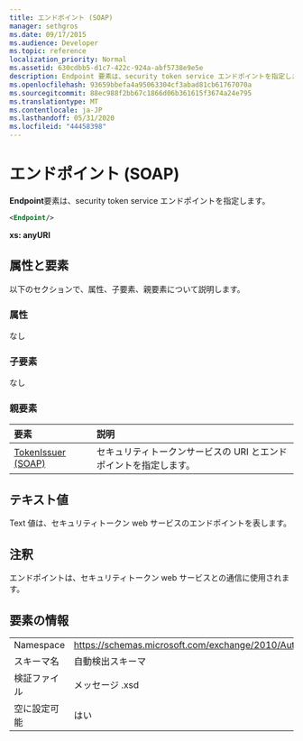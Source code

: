 ```yaml
---
title: エンドポイント (SOAP)
manager: sethgros
ms.date: 09/17/2015
ms.audience: Developer
ms.topic: reference
localization_priority: Normal
ms.assetid: 630cdbb5-d1c7-422c-924a-abf5738e9e5e
description: Endpoint 要素は、security token service エンドポイントを指定します。
ms.openlocfilehash: 93659bbefa4a95063304cf3abad81cb61767070a
ms.sourcegitcommit: 88ec988f2bb67c1866d06b361615f3674a24e795
ms.translationtype: MT
ms.contentlocale: ja-JP
ms.lasthandoff: 05/31/2020
ms.locfileid: "44458398"
---
```

# <a name="endpoint-soap"></a>エンドポイント (SOAP)

**Endpoint**要素は、security token service エンドポイントを指定します。 
  
```XML
<Endpoint/>
```

 **xs: anyURI**
## <a name="attributes-and-elements"></a>属性と要素

以下のセクションで、属性、子要素、親要素について説明します。
  
### <a name="attributes"></a>属性

なし
  
### <a name="child-elements"></a>子要素

なし
  
### <a name="parent-elements"></a>親要素

|**要素**|**説明**|
|:-----|:-----|
|[TokenIssuer (SOAP)](tokenissuer-soap.md) <br/> |セキュリティトークンサービスの URI とエンドポイントを指定します。  <br/> |
   
## <a name="text-value"></a>テキスト値

Text 値は、セキュリティトークン web サービスのエンドポイントを表します。
  
## <a name="remarks"></a>注釈

エンドポイントは、セキュリティトークン web サービスとの通信に使用されます。
  
## <a name="element-information"></a>要素の情報

|||
|:-----|:-----|
|Namespace  <br/> |https://schemas.microsoft.com/exchange/2010/Autodiscover  <br/> |
|スキーマ名  <br/> |自動検出スキーマ  <br/> |
|検証ファイル  <br/> |メッセージ .xsd  <br/> |
|空に設定可能  <br/> |はい  <br/> |
   


